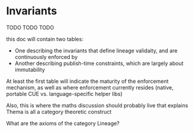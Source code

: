 # Invariants

TODO TODO TODO

this doc will contain two tables:

* One describing the invariants that define lineage validaity, and are continuously enforced by 
* Another describing publish-time constraints, which are largely about immutability

At least the first table will indicate the maturity of the enforcement mechanism, as well as where enforcement currently resides (native, portable CUE vs. language-specific helper libs)

Also, this is where the maths discussion should probably live that explains Thema is all a category theoretic construct

What are the axioms of the category Lineage?